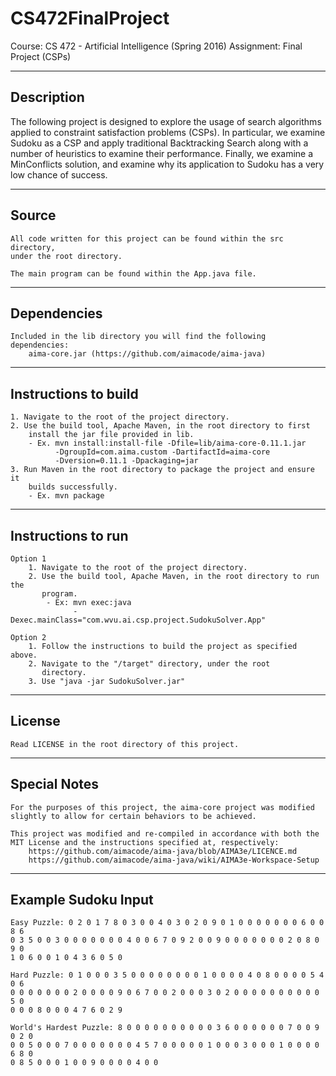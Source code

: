 # CS472FinalProject

Course: CS 472 - Artificial Intelligence (Spring 2016)
Assignment: Final Project (CSPs)

-----------
Description
-----------
The following project is designed to explore the usage of search algorithms
applied to constraint satisfaction problems (CSPs). In particular, we examine
Sudoku as a CSP and apply traditional Backtracking Search along with a number
of heuristics to examine their performance. Finally, we examine a MinConflicts
solution, and examine why its application to Sudoku has a very low chance of
success.

------
Source
------
    All code written for this project can be found within the src directory,
    under the root directory.

    The main program can be found within the App.java file.

------------
Dependencies
------------
    Included in the lib directory you will find the following dependencies:
        aima-core.jar (https://github.com/aimacode/aima-java)

---------------------
Instructions to build
---------------------
    1. Navigate to the root of the project directory.
    2. Use the build tool, Apache Maven, in the root directory to first
        install the jar file provided in lib.
        - Ex. mvn install:install-file -Dfile=lib/aima-core-0.11.1.jar 
              -DgroupId=com.aima.custom -DartifactId=aima-core 
              -Dversion=0.11.1 -Dpackaging=jar
    3. Run Maven in the root directory to package the project and ensure it
        builds successfully.
        - Ex. mvn package

-------------------
Instructions to run
-------------------
    Option 1
        1. Navigate to the root of the project directory.
        2. Use the build tool, Apache Maven, in the root directory to run the
           program.
            - Ex: mvn exec:java 
                  -Dexec.mainClass="com.wvu.ai.csp.project.SudokuSolver.App"

    Option 2
        1. Follow the instructions to build the project as specified above.
        2. Navigate to the "/target" directory, under the root
           directory.
        3. Use "java -jar SudokuSolver.jar"

-------
License
-------
    Read LICENSE in the root directory of this project.

-------------
Special Notes
-------------
    For the purposes of this project, the aima-core project was modified
    slightly to allow for certain behaviors to be achieved.

    This project was modified and re-compiled in accordance with both the
    MIT License and the instructions specified at, respectively:
        https://github.com/aimacode/aima-java/blob/AIMA3e/LICENCE.md
        https://github.com/aimacode/aima-java/wiki/AIMA3e-Workspace-Setup

--------------------
Example Sudoku Input
--------------------
    Easy Puzzle: 0 2 0 1 7 8 0 3 0 0 4 0 3 0 2 0 9 0 1 0 0 0 0 0 0 0 6 0 0 8 6
    0 3 5 0 0 3 0 0 0 0 0 0 0 4 0 0 6 7 0 9 2 0 0 9 0 0 0 0 0 0 0 2 0 8 0 9 0 
    1 0 6 0 0 1 0 4 3 6 0 5 0

    Hard Puzzle: 0 1 0 0 0 3 5 0 0 0 0 0 0 0 0 1 0 0 0 0 4 0 8 0 0 0 0 5 4 0 6
    0 0 0 0 0 0 0 2 0 0 0 0 9 0 6 7 0 0 2 0 0 0 3 0 2 0 0 0 0 0 0 0 0 0 0 5 0
    0 0 0 8 0 0 0 4 7 6 0 2 9

    World's Hardest Puzzle: 8 0 0 0 0 0 0 0 0 0 0 3 6 0 0 0 0 0 0 7 0 0 9 0 2 0
    0 0 5 0 0 0 7 0 0 0 0 0 0 0 4 5 7 0 0 0 0 0 1 0 0 0 3 0 0 0 1 0 0 0 0 6 8 0
    0 8 5 0 0 0 1 0 0 9 0 0 0 0 4 0 0

